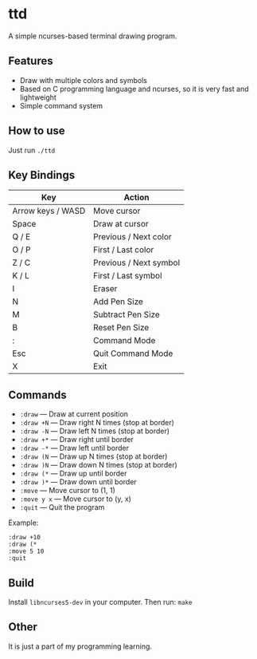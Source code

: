 # ttd

A simple ncurses-based terminal drawing program.

## Features

- Draw with multiple colors and symbols
- Based on C programming language and ncurses, so it is very fast and lightweight
- Simple command system

## How to use

Just run `./ttd`

## Key Bindings

| Key               | Action                 |
| ----------------- | ---------------------- |
| Arrow keys / WASD | Move cursor            |
| Space             | Draw at cursor         |
| Q / E             | Previous / Next color  |
| O / P             | First / Last color     |
| Z / C             | Previous / Next symbol |
| K / L             | First / Last symbol    |
| I                 | Eraser                 |
| N                 | Add Pen Size           |
| M                 | Subtract Pen Size      |
| B                 | Reset Pen Size         |
| :                 | Command Mode           |
| Esc               | Quit Command Mode      |
| X                 | Exit                   |

## Commands

- `:draw` — Draw at current position
- `:draw +N` — Draw right N times (stop at border)
- `:draw -N` — Draw left N times (stop at border)
- `:draw +*` — Draw right until border
- `:draw -*` — Draw left until border
- `:draw (N` — Draw up N times (stop at border)
- `:draw )N` — Draw down N times (stop at border)
- `:draw (*` — Draw up until border
- `:draw )*` — Draw down until border
- `:move` — Move cursor to (1, 1)
- `:move y x` — Move cursor to (y, x)
- `:quit` — Quit the program

Example:

```
:draw +10
:draw (*
:move 5 10
:quit
```

## Build

Install `libncurses5-dev` in your computer. Then run: `make`

## Other

It is just a part of my programming learning.
